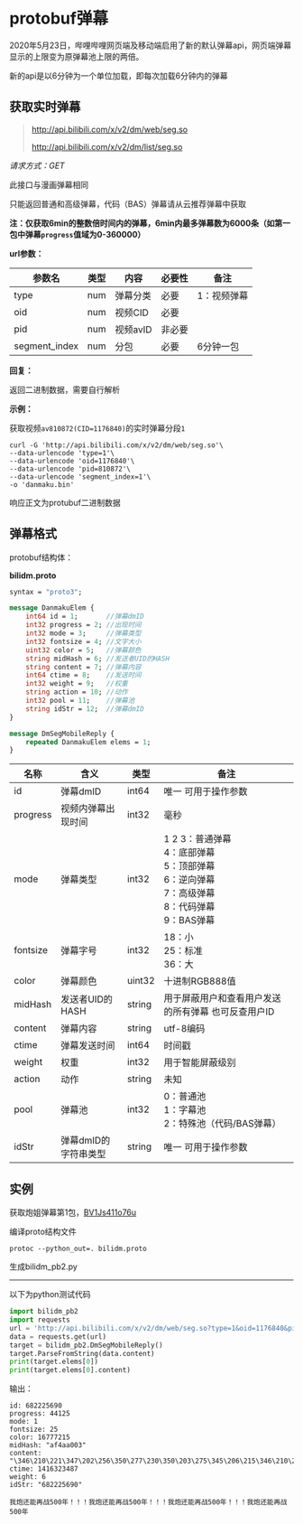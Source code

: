 # protobuf弹幕

2020年5月23日，哔哩哔哩网页端及移动端启用了新的默认弹幕api，网页端弹幕显示的上限变为原弹幕池上限的两倍。

新的api是以6分钟为一个单位加载，即每次加载6分钟内的弹幕

## 获取实时弹幕

> http://api.bilibili.com/x/v2/dm/web/seg.so
>
> http://api.bilibili.com/x/v2/dm/list/seg.so

*请求方式：GET*

此接口与漫画弹幕相同

只能返回普通和高级弹幕，代码（BAS）弹幕请从云推荐弹幕中获取

**注：仅获取6min的整数倍时间内的弹幕，6min内最多弹幕数为6000条（如第一包中弹幕`progress`值域为0-360000）**

**url参数：**

| 参数名        | 类型 | 内容     | 必要性 | 备注        |
| ------------- | ---- | -------- | ------ | ----------- |
| type          | num  | 弹幕分类 | 必要   | 1：视频弹幕 |
| oid           | num  | 视频CID  | 必要   |             |
| pid           | num  | 视频avID | 非必要 |             |
| segment_index | num  | 分包     | 必要   | 6分钟一包   |

**回复：**

返回二进制数据，需要自行解析

**示例：**

获取视频`av810872(CID=1176840)`的实时弹幕分段`1`

```shell
curl -G 'http://api.bilibili.com/x/v2/dm/web/seg.so'\
--data-urlencode 'type=1'\
--data-urlencode 'oid=1176840'\
--data-urlencode 'pid=810872'\
--data-urlencode 'segment_index=1'\
-o 'danmaku.bin'
```

响应正文为protubuf二进制数据

## 弹幕格式

protobuf结构体：

**bilidm.proto**

```protobuf
syntax = "proto3";

message DanmakuElem {
    int64 id = 1;       //弹幕dmID
    int32 progress = 2; //出现时间
    int32 mode = 3;     //弹幕类型
    int32 fontsize = 4; //文字大小
    uint32 color = 5;   //弹幕颜色
    string midHash = 6; //发送者UID的HASH
    string content = 7; //弹幕内容
    int64 ctime = 8;    //发送时间
    int32 weight = 9;   //权重
    string action = 10; //动作
    int32 pool = 11;    //弹幕池
    string idStr = 12;  //弹幕dmID
}

message DmSegMobileReply {
    repeated DanmakuElem elems = 1;
}
```

| 名称     | 含义                 | 类型   | 备注                                                         |
| -------- | -------------------- | ------ | ------------------------------------------------------------ |
| id       | 弹幕dmID             | int64  | 唯一  可用于操作参数                                         |
| progress | 视频内弹幕出现时间   | int32  | 毫秒                                                         |
| mode     | 弹幕类型             | int32  | 1 2 3：普通弹幕<br />4：底部弹幕<br />5：顶部弹幕<br />6：逆向弹幕<br />7：高级弹幕<br />8：代码弹幕<br />9：BAS弹幕 |
| fontsize | 弹幕字号             | int32  | 18：小<br />25：标准<br />36：大                             |
| color    | 弹幕颜色             | uint32 | 十进制RGB888值                                               |
| midHash  | 发送者UID的HASH      | string | 用于屏蔽用户和查看用户发送的所有弹幕   也可反查用户ID        |
| content  | 弹幕内容             | string | utf-8编码                                                    |
| ctime    | 弹幕发送时间         | int64  | 时间戳                                                       |
| weight   | 权重                 | int32  | 用于智能屏蔽级别                                             |
| action   | 动作                 | string | 未知                                                         |
| pool     | 弹幕池               | int32  | 0：普通池<br />1：字幕池<br />2：特殊池（代码/BAS弹幕）      |
| idStr    | 弹幕dmID的字符串类型 | string | 唯一  可用于操作参数                                         |

## 实例

获取炮姐弹幕第1包，[BV1Js411o76u](https://www.bilibili.com/video/BV1Js411o76u)

编译proto结构文件

```shell
protoc --python_out=. bilidm.proto
```

生成bilidm_pb2.py

---

以下为python测试代码

```python
import bilidm_pb2
import requests
url = 'http://api.bilibili.com/x/v2/dm/web/seg.so?type=1&oid=1176840&pid=810872&segment_index=1'
data = requests.get(url)
target = bilidm_pb2.DmSegMobileReply()
target.ParseFromString(data.content)
print(target.elems[0])
print(target.elems[0].content)
```

输出：

```
id: 682225690
progress: 44125
mode: 1
fontsize: 25
color: 16777215
midHash: "af4aa003"
content: "\346\210\221\347\202\256\350\277\230\350\203\275\345\206\215\346\210\230500\345\271\264\357\274\201\357\274\201\357\274\201\346\210\221\347\202\256\350\277\230\350\203\275\345\206\215\346\210\230500\345\271\264\357\274\201\357\274\201\357\274\201\346\210\221\347\202\256\350\277\230\350\203\275\345\206\215\346\210\230500\345\271\264\357\274\201\357\274\201\357\274\201\346\210\221\347\202\256\350\277\230\350\203\275\345\206\215\346\210\230500\345\271\264"
ctime: 1416323487
weight: 6
idStr: "682225690"

我炮还能再战500年！！！我炮还能再战500年！！！我炮还能再战500年！！！我炮还能再战500年
```
